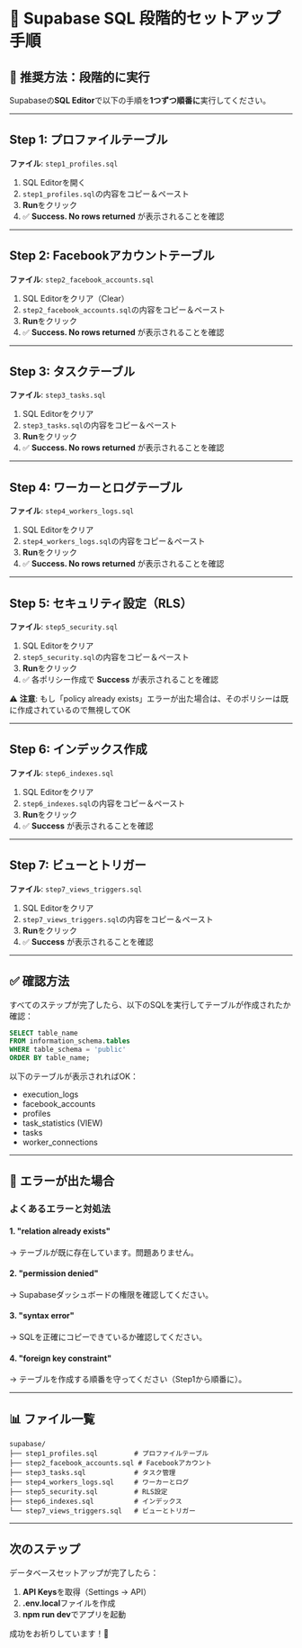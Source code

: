 # 📝 Supabase SQL 段階的セットアップ手順

## 🎯 推奨方法：段階的に実行

Supabaseの**SQL Editor**で以下の手順を**1つずつ順番に**実行してください。

---

## Step 1: プロファイルテーブル
**ファイル**: `step1_profiles.sql`

1. SQL Editorを開く
2. `step1_profiles.sql`の内容をコピー＆ペースト
3. **Run**をクリック
4. ✅ **Success. No rows returned** が表示されることを確認

---

## Step 2: Facebookアカウントテーブル
**ファイル**: `step2_facebook_accounts.sql`

1. SQL Editorをクリア（Clear）
2. `step2_facebook_accounts.sql`の内容をコピー＆ペースト
3. **Run**をクリック
4. ✅ **Success. No rows returned** が表示されることを確認

---

## Step 3: タスクテーブル
**ファイル**: `step3_tasks.sql`

1. SQL Editorをクリア
2. `step3_tasks.sql`の内容をコピー＆ペースト
3. **Run**をクリック
4. ✅ **Success. No rows returned** が表示されることを確認

---

## Step 4: ワーカーとログテーブル
**ファイル**: `step4_workers_logs.sql`

1. SQL Editorをクリア
2. `step4_workers_logs.sql`の内容をコピー＆ペースト
3. **Run**をクリック
4. ✅ **Success. No rows returned** が表示されることを確認

---

## Step 5: セキュリティ設定（RLS）
**ファイル**: `step5_security.sql`

1. SQL Editorをクリア
2. `step5_security.sql`の内容をコピー＆ペースト
3. **Run**をクリック
4. ✅ 各ポリシー作成で **Success** が表示されることを確認

⚠️ **注意**: もし「policy already exists」エラーが出た場合は、そのポリシーは既に作成されているので無視してOK

---

## Step 6: インデックス作成
**ファイル**: `step6_indexes.sql`

1. SQL Editorをクリア
2. `step6_indexes.sql`の内容をコピー＆ペースト
3. **Run**をクリック
4. ✅ **Success** が表示されることを確認

---

## Step 7: ビューとトリガー
**ファイル**: `step7_views_triggers.sql`

1. SQL Editorをクリア
2. `step7_views_triggers.sql`の内容をコピー＆ペースト
3. **Run**をクリック
4. ✅ **Success** が表示されることを確認

---

## ✅ 確認方法

すべてのステップが完了したら、以下のSQLを実行してテーブルが作成されたか確認：

```sql
SELECT table_name 
FROM information_schema.tables 
WHERE table_schema = 'public' 
ORDER BY table_name;
```

以下のテーブルが表示されればOK：
- execution_logs
- facebook_accounts
- profiles
- task_statistics (VIEW)
- tasks
- worker_connections

---

## 🚨 エラーが出た場合

### よくあるエラーと対処法

#### 1. "relation already exists"
→ テーブルが既に存在しています。問題ありません。

#### 2. "permission denied"
→ Supabaseダッシュボードの権限を確認してください。

#### 3. "syntax error"
→ SQLを正確にコピーできているか確認してください。

#### 4. "foreign key constraint"
→ テーブルを作成する順番を守ってください（Step1から順番に）。

---

## 📊 ファイル一覧

```
supabase/
├── step1_profiles.sql         # プロファイルテーブル
├── step2_facebook_accounts.sql # Facebookアカウント
├── step3_tasks.sql            # タスク管理
├── step4_workers_logs.sql     # ワーカーとログ
├── step5_security.sql         # RLS設定
├── step6_indexes.sql          # インデックス
└── step7_views_triggers.sql   # ビューとトリガー
```

---

## 次のステップ

データベースセットアップが完了したら：

1. **API Keys**を取得（Settings → API）
2. **.env.local**ファイルを作成
3. **npm run dev**でアプリを起動

成功をお祈りしています！🚀